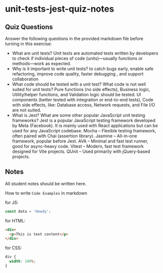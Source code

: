 # unit-tests-jest-quiz-notes

## Quiz Questions

Answer the following questions in the provided markdown file before turning in this exercise:

- What are unit tests?
  Unit tests are automated tests written by developers to check if individual pieces of code (units)—usually functions or methods—work as expected.
- Why is it important to write unit tests?
  to catch bugs early, enable safe refactoring, improve code quality, faster debugging , and support collaboration
- What code should be tested with a unit test? What code is not well suited for unit tests?
  Pure functions (no side effects), Business logic, Utility/helper functions, and Validation logic should be tested.
  UI components (better tested with integration or end-to-end tests), Code with side effects, like: Database access, Network requests, and File I/O are not suited.
- What is Jest? What are some other popular JavaScript unit testing frameworks?
  Jest is a popular JavaScript testing framework developed by Meta (Facebook).
  It is mainly used with React applications but can be used for any JavaScript codebase.
  Mocha – Flexible testing framework, often paired with Chai (assertion library).
  Jasmine – All-in-one framework, popular before Jest.
  AVA – Minimal and fast test runner, good for async-heavy code.
  Vitest – Modern, fast test framework designed for Vite projects.
  QUnit – Used primarily with jQuery-based projects.

## Notes

All student notes should be written here.

How to write `Code Examples` in markdown

for JS:

```js
const data = 'Howdy';
```

for HTML:

```html
<div>
  <p>This is text content</p>
</div>
```

for CSS:

```css
div {
  width: 100%;
}
```
